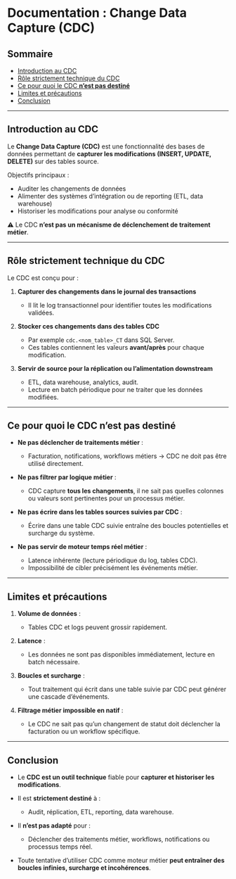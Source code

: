 # Documentation : Change Data Capture (CDC)

## Sommaire

- [Introduction au CDC](#introduction-au-cdc)
- [Rôle strictement technique du CDC](#role-strictement-technique-du-cdc)
- [Ce pour quoi le CDC **n’est pas destiné**](#ce-pour-quoi-le-cdc-nest-pas-destine)
- [Limites et précautions](#limites-et-precautions)
- [Conclusion](#conclusion)

---

## Introduction au CDC

Le **Change Data Capture (CDC)** est une fonctionnalité des bases de données permettant de **capturer les modifications (INSERT, UPDATE, DELETE)** sur des tables source.

Objectifs principaux :

- Auditer les changements de données
- Alimenter des systèmes d’intégration ou de reporting (ETL, data warehouse)
- Historiser les modifications pour analyse ou conformité

⚠️ Le CDC **n’est pas un mécanisme de déclenchement de traitement métier**.

---

## Rôle strictement technique du CDC

Le CDC est conçu pour :

1. **Capturer des changements dans le journal des transactions**

   - Il lit le log transactionnel pour identifier toutes les modifications validées.

2. **Stocker ces changements dans des tables CDC**

   - Par exemple `cdc.<nom_table>_CT` dans SQL Server.
   - Ces tables contiennent les valeurs **avant/après** pour chaque modification.

3. **Servir de source pour la réplication ou l’alimentation downstream**

   - ETL, data warehouse, analytics, audit.
   - Lecture en batch périodique pour ne traiter que les données modifiées.

---

## Ce pour quoi le CDC **n’est pas destiné**

- **Ne pas déclencher de traitements métier** :

  - Facturation, notifications, workflows métiers → CDC ne doit pas être utilisé directement.

- **Ne pas filtrer par logique métier** :

  - CDC capture **tous les changements**, il ne sait pas quelles colonnes ou valeurs sont pertinentes pour un processus métier.

- **Ne pas écrire dans les tables sources suivies par CDC** :

  - Écrire dans une table CDC suivie entraîne des boucles potentielles et surcharge du système.

- **Ne pas servir de moteur temps réel métier** :

  - Latence inhérente (lecture périodique du log, tables CDC).
  - Impossibilité de cibler précisément les événements métier.

---

## Limites et précautions

1. **Volume de données** :

   - Tables CDC et logs peuvent grossir rapidement.

2. **Latence** :

   - Les données ne sont pas disponibles immédiatement, lecture en batch nécessaire.

3. **Boucles et surcharge** :

   - Tout traitement qui écrit dans une table suivie par CDC peut générer une cascade d’événements.

4. **Filtrage métier impossible en natif** :

   - Le CDC ne sait pas qu’un changement de statut doit déclencher la facturation ou un workflow spécifique.

---

## Conclusion

- Le **CDC est un outil technique** fiable pour **capturer et historiser les modifications**.
- Il est **strictement destiné** à :

  - Audit, réplication, ETL, reporting, data warehouse.

- Il **n’est pas adapté** pour :

  - Déclencher des traitements métier, workflows, notifications ou processus temps réel.

- Toute tentative d’utiliser CDC comme moteur métier **peut entraîner des boucles infinies, surcharge et incohérences**.
